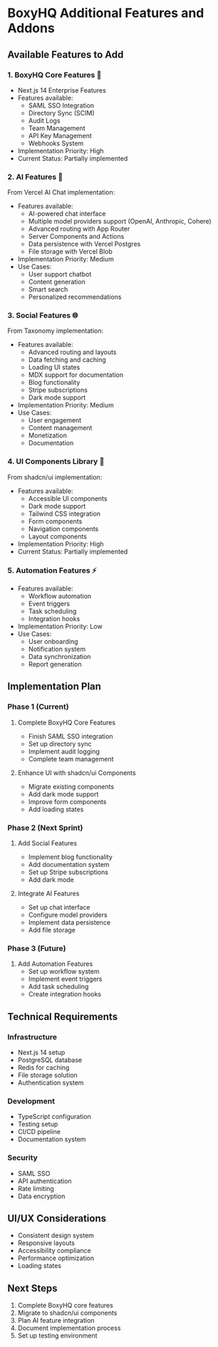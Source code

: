 # BoxyHQ Additional Features and Addons

## Available Features to Add

### 1. BoxyHQ Core Features 🏢
- Next.js 14 Enterprise Features
- Features available:
  - SAML SSO Integration
  - Directory Sync (SCIM)
  - Audit Logs
  - Team Management
  - API Key Management
  - Webhooks System
- Implementation Priority: High
- Current Status: Partially implemented

### 2. AI Features 🤖
From Vercel AI Chat implementation:
- Features available:
  - AI-powered chat interface
  - Multiple model providers support (OpenAI, Anthropic, Cohere)
  - Advanced routing with App Router
  - Server Components and Actions
  - Data persistence with Vercel Postgres
  - File storage with Vercel Blob
- Implementation Priority: Medium
- Use Cases:
  - User support chatbot
  - Content generation
  - Smart search
  - Personalized recommendations

### 3. Social Features 🌐
From Taxonomy implementation:
- Features available:
  - Advanced routing and layouts
  - Data fetching and caching
  - Loading UI states
  - MDX support for documentation
  - Blog functionality
  - Stripe subscriptions
  - Dark mode support
- Implementation Priority: Medium
- Use Cases:
  - User engagement
  - Content management
  - Monetization
  - Documentation

### 4. UI Components Library 🎨
From shadcn/ui implementation:
- Features available:
  - Accessible UI components
  - Dark mode support
  - Tailwind CSS integration
  - Form components
  - Navigation components
  - Layout components
- Implementation Priority: High
- Current Status: Partially implemented

### 5. Automation Features ⚡
- Features available:
  - Workflow automation
  - Event triggers
  - Task scheduling
  - Integration hooks
- Implementation Priority: Low
- Use Cases:
  - User onboarding
  - Notification system
  - Data synchronization
  - Report generation

## Implementation Plan

### Phase 1 (Current)
1. Complete BoxyHQ Core Features
   - Finish SAML SSO integration
   - Set up directory sync
   - Implement audit logging
   - Complete team management

2. Enhance UI with shadcn/ui Components
   - Migrate existing components
   - Add dark mode support
   - Improve form components
   - Add loading states

### Phase 2 (Next Sprint)
1. Add Social Features
   - Implement blog functionality
   - Add documentation system
   - Set up Stripe subscriptions
   - Add dark mode

2. Integrate AI Features
   - Set up chat interface
   - Configure model providers
   - Implement data persistence
   - Add file storage

### Phase 3 (Future)
1. Add Automation Features
   - Set up workflow system
   - Implement event triggers
   - Add task scheduling
   - Create integration hooks

## Technical Requirements

### Infrastructure
- Next.js 14 setup
- PostgreSQL database
- Redis for caching
- File storage solution
- Authentication system

### Development
- TypeScript configuration
- Testing setup
- CI/CD pipeline
- Documentation system

### Security
- SAML SSO
- API authentication
- Rate limiting
- Data encryption

## UI/UX Considerations
- Consistent design system
- Responsive layouts
- Accessibility compliance
- Performance optimization
- Loading states

## Next Steps
1. Complete BoxyHQ core features
2. Migrate to shadcn/ui components
3. Plan AI feature integration
4. Document implementation process
5. Set up testing environment
